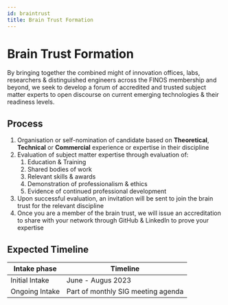 ```yaml
---
id: braintrust
title: Brain Trust Formation
---
```


# Brain Trust Formation

By bringing together the combined might of innovation offices, labs, researchers & distinguished engineers across the FINOS membership and beyond, we seek to develop a forum of accredited and trusted subject matter experts to open discourse on current emerging technologies & their readiness levels.

## Process

1. Organisation or self-nomination of candidate based on **Theoretical**, **Technical** or **Commercial** experience or expertise in their discipline
2. Evaluation of subject matter expertise through evaluation of:
    1. Education & Training
    2. Shared bodies of work 
    3. Relevant skills & awards 
    4. Demonstration of professionalism & ethics 
    5. Evidence of continued professional development
3. Upon successful evaluation, an invitation will be sent to join the brain trust for the relevant discipline
4. Once you are a member of the brain trust, we will issue an accreditation to share with your network through GitHub & LinkedIn to prove your expertise

## Expected Timeline

| Intake phase | Timeline |
|--------------|----------|
| Initial Intake   | June - Augus 2023    |
| Ongoing Intake   | Part of monthly SIG meeting agenda   |